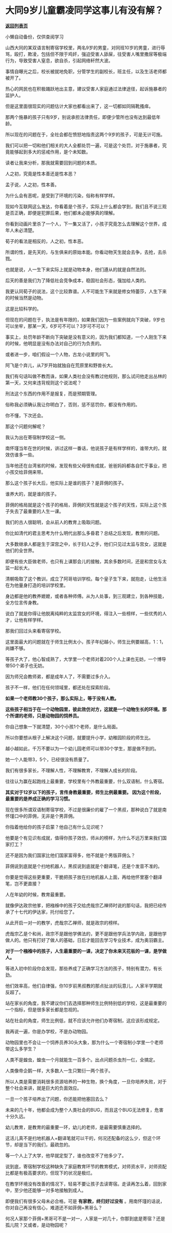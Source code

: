 # 大同9岁儿童霸凌同学这事儿有没有解？

[**返回列表页**](/gzh/记忆承载)

小懒自动备份，仅供查阅学习

山西大同的某双语言制寄宿学校里，两名9岁的男童，对同班10岁的男童，进行辱骂，殴打，欺凌，包括但不限于鸡奸，强迫受害人舔屎，往受害人嘴里撒尿等极端行为，导致受害人窒息，欲自杀，引起网络轩然大波。  

事情自曝光之后，校长被就地免职，分管学生的副校长，班主任，以及生活老师都被开了。  

热心的网民也在积极踊跃地出主意，建议受害人家庭通过法律途径，起诉施暴者的监护人。  

但是这里面很现实的问题估计大家也都看出来了，这一切都如同隔靴搔痒。  

那两个施暴的孩子只有9岁，别说承担法律责任，即便少管所也没有达到最低年龄。

所以现在的问题在于，全社会都在愤怒地指责这两个9岁的孩子，可是无计可施。

我们可以把一切和他们相关的大人全都处罚一遍，可是这个处罚，对于施暴者，究竟能够起到多大的惩戒作用，是个未知数。

读者让我来分析，那我就需要回到问题的本质。

人之初，究竟是性本善还是性本恶？

孟子说，人之初，性本善。

为什么会有恶呢，是受到了环境的污染，俗称有样学样。

现如今互联网这么发达，你看着是个孩子，实际上什么都会学到，我们且不说三观是否正确，即便是犯罪后果，他们都未必能够真的理解。

你看到动画片里杀了一个人，下一集又活了，小孩子究竟怎么去理解这个世界，成年人未必清楚。

荀子的看法是相反的，人之初，性本恶。

所谓的性，是先天的，与生俱来的原始本能。你看动物天生就会去争，去抢，去杀戮。  

也就是说，人一生下来实际上就是动物本身，他们遵从的就是自然法则。

后天的善是我们为了降低社会竞争成本，稳固社会形态，强加给人类的。  

我更认同荀子的说法，这个比较靠谱。人不可能生下来就是修女特蕾莎，人生下来的时候当然是动物。

这是比较科学的。  

但现在的问题在于，执法是有年限的，如果我们因为一些案例就向下突破，9岁也可以坐牢，那某一天，6岁可不可以？3岁可不可以？  

事实上，处罚年龄不断向下突破是没有意义的，因为我们都知道，一个人刚生下来的时候，他明显是没有办法对自己的行为负责的。  

或者进一步，咱们假设一个人物，古龙小说里的阿飞。  

阿飞是个弃儿，从7岁开始就独自在荒原里和野兽长大。

我们有句话叫做不教而诛，如果人类社会没有教过他规则，那么试问他走出丛林的第一天，又何来违背规则这个说法呢？

刑法这个东西的作用不是报复，而是预期管理。  

俗称我必须确认我让你明白了，否则，惩不惩罚你，都没有作用的。  

你不懂，下次还会。  

那这个问题何解呢？  

我认为出在寄宿制学校这一侧。  

南怀瑾当年在世的时候，讲过这样一番话，他说孩子是有样学样的，谁带大的，就效仿谁多一些。  

当年他还在台湾省的时候，发现有些父母很有成就，爸爸妈妈都各自忙于事业，把小孩交给菲佣来带。

那么这个孩子长大后，他实际上是谁的孩子？是菲佣的孩子。  

谁养大的，就是谁的孩子。

菲佣的格局就是这个孩子的格局，菲佣的天性就是这个孩子的天性，实际上这个孩子失去了最重要的人生一课。  

我们的古人很聪明，会从前人的教育上吸取问题。  

你比如清代的君主思考为什么明代出那么多昏君？总结之后发现，教育的问题。

大多数继承人都是生于深宫之中，长于妇人之手，他们只见过太监与宫女，这就是他们的全世界。

即便有些大臣做老师，也只有上课那会儿的接触，其余多数时间，还是和宫女与太监一起长大。

清朝吸取了这个教训，成立了阿哥培训学校。每个皇子生下来，就抱走，让他生活在为他量身打造的培训学校里。  

身边都是他的教养嬷嬷，或者各种师傅。从为人处事，到三观建立，到各种技能，全方位言传身教。

说白了就是你得让他脱离纯粹的太监宫女的环境，得注入一些榜样，一些优秀的人才，让他有样学样。  

那我们回过头来看寄宿学校。  

这里面最大的问题就在于师生比例太小，孩子年纪越小，师生比例要越高，1：1，尚嫌不够。  

等孩子大了，他心智成熟了，大学里一个老师对着200个人上课也无妨，一个博导带50个弟子也无妨。  

因为师兄会教师弟，都是成年人了，不需要过多介入。

孩子不一样，他们在任何领域里，都还处在探索阶段。  

 **如果一个老师教30个孩子，那么实际上，等于没有人教。**  

 **这些孩子相当于在一个动物园里，彼此效仿对方，这就是一个动物生长的环境。那个所谓的老师，只是动物园的饲养员。**

你自己想象一下就清楚，30个小孩1个老师，是什么局面。  

所以你要想从根子上解决这个问题，就要提升小学，幼稚园阶段的师生比。  

越小越如此，千万不要以为一个幼儿园老师可以带30个学生，那是做不到的。  

她一个人能带3，5个，已经很没有质量了。

我们有很多家长，不理解人性，不理解教育，不理解人成长的阶段。  

往往认为赢在起跑线上最重要，学校里有个外教最重要，什么双语制，什么寄宿。

 **其实对于12岁以下的孩子，言传身教最重要，师生比例最重要。 因为这个阶段，最重要的是养成正确的学习习惯。**

现在很多所谓双语制寄宿学校，不过是很廉价的雇了一个黑叔，那种说白了就是南怀瑾口中的菲佣，无非是个男菲佣。

你指着他给你的孩子启蒙？他自己有什么见识呢？

他要是个有见识有成就，值得你孩子效仿，师从的榜样，为什么不远万里来我们国家打工？

还不是因为我们国家比他们国家富得多，他不就是个男版菲佣么？

菲佣说到底就是个扫地机器人，黑叔说到底就是个翻译笔，还是个发音不准的。

你要是觉得这些更重要，干脆把孩子放在扫地机器人上面，再给他怀里塞个翻译笔，岂不更直接？  

人在年幼的时候，教育最重要。  

就像伊达政宗他爹，把襁褓中的孩子交给虎哉宗乙禅师时说的那句话，我把已经传承了十七代的伊达家，托付给您了。

从此开启一对一的教学，虎哉宗乙禅师，就是政宗的榜样。

虎哉宗乙是个和尚，政宗不是跟他学佛法的，更不是跟他学兵法学内政，是跟他学做人的。他只有打好了做人的基础，日后才能回去学习专业技术，成为奥羽霸主。  

 **对于一个襁褓中的孩子，人生最重要的一课，决定了你未来天花板的一课，是学做人。**

等进入初中阶段你会发现，那些养成了正确学习方法的孩子，特别有潜力，有长劲。  

他们效率高，他们自律强，你10岁前黑叔教的那点扯淡的玩意儿，人家半学期就反超了。

站在家长的角度，我不建议你们去选择那种师生比例特别低的学校，这是最重要的一个指标，但是很多家长都是忽视的。  

站在社会的角度，师生比例低，就不应该允许他们办寄宿制，这应该形成规定。  

我再说一遍，你是办学校，不是办动物园。  

动物园里也不会让一个饲养员养30头大象，那为什么一个寄宿制小学里一个老师带这么多学生？

人类不是蝗虫，蝗虫一个月就能生一百多个。出点问题杀虫剂一仨，全搞定。

人类像帝企鹅一样，大多数人一生只繁衍一两个孩子。

所以人类是需要消耗很多资源培养的一种生物，换个角度，一旦你培养失败，对于整个社会来讲，就是巨大的负面效应。  

一旦一个孩子培养出了问题，你还能把他塞回去么？

未来的几十年，他都会成为整个人类社会的BUG，而且这个BUG无法修复，危害十分久远。

幼儿教育，是教育的最重要一环，幼儿的老师，是最需要慎重选择的。

这活儿真不是扫地机器人+翻译笔就可以干的，何况还配备的这么少，但这个环节，却是当下的我们，最疏忽的。  

等一个人上了大学，他早就定型了，谁也改变不了他多少了。

说到底，寄宿制学校这种缺失了家庭教育环节的教育模式，对师资水平，对师资配比都是有极高要求的，但现下的状况是极烂。

在教学环境没有改善的情况下，轻易不要让孩子去读寄宿。走读再怎么着，回到家中，至少他还能够一对多地接触到成人。  

即便我们有很多父母未必合格，可是 **有家教，终归好过没有** 。用南怀瑾的话说，你对自己再没有信心，难道还不如菲佣+黑哥么？  

何况人家那个菲佣+黑哥可不是一对一，人家是一对几十，你那到底是寄宿？还是孤儿院？又或者，是动物园呢？


